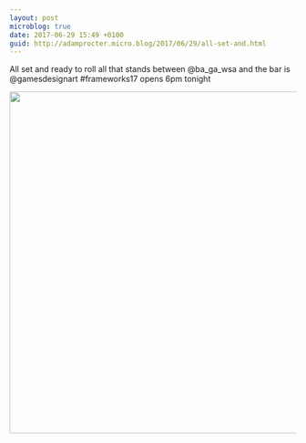 ```yaml
---
layout: post
microblog: true
date: 2017-06-29 15:49 +0100
guid: http://adamprocter.micro.blog/2017/06/29/all-set-and.html
---
```

All set and ready to roll all that stands between @ba_ga_wsa and the bar is @gamesdesignart #frameworks17 opens 6pm tonight

<img src="http://adamprocter.micro.blog/uploads/2017/d7127e5beb.jpg" width="600" height="600" />
